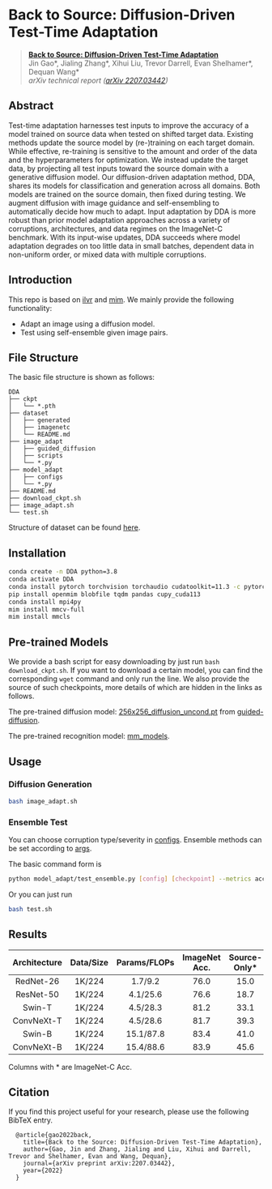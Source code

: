 # Back to Source: Diffusion-Driven Test-Time Adaptation
> [**Back to Source: Diffusion-Driven Test-Time Adaptation**](http://arxiv.org/abs/2207.03442)            
> Jin Gao*, Jialing Zhang*, Xihui Liu, Trevor Darrell, Evan Shelhamer*, Dequan Wang*       
> *arXiv technical report ([arXiv 2207.03442](http://arxiv.org/abs/2207.03442))*  

## Abstract
Test-time adaptation harnesses test inputs to improve the accuracy of a model trained on source data when tested on shifted target data. Existing methods update the source model by (re-)training on each target domain. While effective, re-training is sensitive to the amount and order of the data and the hyperparameters for optimization. We instead update the target data, by projecting all test inputs toward the source domain with a generative diffusion model. Our diffusion-driven adaptation method, DDA, shares its models for classification and generation across all domains. Both models are trained on the source domain, then fixed during testing. We augment diffusion with image guidance and self-ensembling to automatically decide how much to adapt. Input adaptation by DDA is more robust than prior model adaptation approaches across a variety of corruptions, architectures, and data regimes on the ImageNet-C benchmark. With its input-wise updates, DDA succeeds where model adaptation degrades on too little data in small batches, dependent data in non-uniform order, or mixed data with multiple corruptions.

## Introduction
This repo is based on [ilvr](https://github.com/jychoi118/ilvr_adm) and [mim](https://github.com/open-mmlab/mim). We mainly provide the following functionality:
+ Adapt an image using a diffusion model.
+ Test using self-ensemble given image pairs.

## File Structure

The basic file structure is shown as follows:
```
DDA
├── ckpt
│   └── *.pth
├── dataset
│   ├── generated
│   ├── imagenetc
│   └── README.md
├── image_adapt
│   ├── guided_diffusion
│   ├── scripts
│   └── *.py
├── model_adapt
│   ├── configs
│   └── *.py
├── README.md
├── download_ckpt.sh
├── image_adapt.sh
└── test.sh
```

Structure of dataset can be found [here](./dataset/README.md).

## Installation
```bash
conda create -n DDA python=3.8 
conda activate DDA
conda install pytorch torchvision torchaudio cudatoolkit=11.3 -c pytorch
pip install openmim blobfile tqdm pandas cupy_cuda113
conda install mpi4py
mim install mmcv-full 
mim install mmcls
```

## Pre-trained Models

We provide a bash script for easy downloading by just run ```bash download_ckpt.sh```.
If you want to download a certain model, you can find the corresponding ```wget``` command and only run the line.
We also provide the source of such checkpoints, more details of which are hidden in the links as follows.

The pre-trained diffusion model: [256x256_diffusion_uncond.pt](https://openaipublic.blob.core.windows.net/diffusion/jul-2021/256x256_diffusion_uncond.pt) from [guided-diffusion](https://github.com/openai/guided-diffusion).

The pre-trained recognition model: [mm_models](./ckpt/README.md). 


## Usage

### Diffusion Generation

```bash
bash image_adapt.sh
```

### Ensemble Test

You can choose corruption type/severity in [configs](./model_adapt/configs/_base_/datasets). Ensemble methods can be set according to [args](./model_adapt/test_ensemble.py#L99).


The basic command form is 
```bash
python model_adapt/test_ensemble.py [config] [checkpoint] --metrics accuracy --ensemble [ensemble method]
```

Or you can just run
```bash
bash test.sh
```


## Results

| Architecture    | Data/Size   | Params/FLOPs| ImageNet Acc. |Source-Only* | MEMO* | DDA*|
|:---------------:|:-----------:|:-----------:|:-----------:|:-----------:|:-----:|:---:|
| RedNet-26      | 1K/224  | 1.7/9.2   | 76.0          | 15.0 | 20.6 | **25.0** |
| ResNet-50      | 1K/224  | 4.1/25.6  | 76.6          | 18.7 | 24.7 | **27.3** |
| Swin-T         | 1K/224  | 4.5/28.3  | 81.2          | 33.1 | 29.5 | **37.0** |
| ConvNeXt-T     | 1K/224  | 4.5/28.6  | 81.7          | 39.3 | 37.8 | **41.4** |
| Swin-B         | 1K/224  | 15.1/87.8 | 83.4          | 41.0 | 37.0 | **42.0** |
| ConvNeXt-B     | 1K/224  | 15.4/88.6 | 83.9          | 45.6 | 45.8 | **46.1** |

Columns with * are ImageNet-C Acc.

## Citation

If you find this project useful for your research, please use the following BibTeX entry.
```
  @article{gao2022back,
    title={Back to the Source: Diffusion-Driven Test-Time Adaptation},
    author={Gao, Jin and Zhang, Jialing and Liu, Xihui and Darrell, Trevor and Shelhamer, Evan and Wang, Dequan},
    journal={arXiv preprint arXiv:2207.03442},
    year={2022}
  }
```
